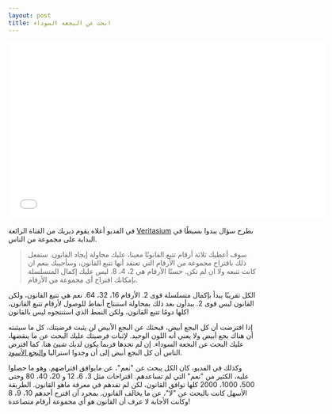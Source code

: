```yaml
---
layout: post
title: ابحث عن البجعة السوداء
---
```

<div class="videoWrapper">
	<iframe width="640" height="360" src="//www.youtube.com/embed/vKA4w2O61Xo?rel=0" frameborder="0" allowfullscreen></iframe>
</div>

في الفديو أعلاه يقوم ديريك من القناة الرائعة [Veritasium][ve] بطرح سؤال يبدوا بسيطًا في البداية على مجموعة من الناس. 
>سوف أعطيك ثلاثة أرقام تتبع القانونًا معينا، عليك محاولة إيجاد القانون. ستفعل ذلك باقتراح مجموعة من الأرقام التي تعتقد أنها تتبع القانون، وسأجيبك بنعم ان كانت تتبعه ولا ان لم تكن. حسنًا الأرقام هي 2، 4، 8. ليس عليك إكمال المتسلسلة بإمكانك اقتراح أي مجموعة من الأرقام.

 الكل تقريبًا يبدأ بإكمال متسلسلة قوى 2. الأرقام 16، 32، 64. نعم هي تتبع القانون، ولكن القانون ليس قوى 2. يبدأون بعد ذلك بمحاولة استنتاج أنماط للوصول لأرقام تتبع 
 القانون، كلها دومًا تتبع القانون، ولكن النمط الذي استنتجوه ليس بالقانون!
 
إذا افترضت أن كل البجع أبيض، فبحثك عن البجع الأبيض لن يثبت فرضيتك، كل ما سيثبته أن هناك بجع أبيض ولا يعني أنه اللون الوحيد. لإثبات فرضيتك عليك البحث عن ما ينقضها، عليك البحث عن البجعة السوداء. إن لم تجدها فربما يكون لديك شيئ هنا. كما افترض الناس أن كل البجع أبيض إلى أن وجدوا استراليا و[البجع الأسود][bs].

وكذلك في الفديو، كان الكل يبحث عن "نعم"، عن مايوافق افتراضهم. وهو ما حصلوا عليه، الكثير من "نعم" التي لم تساعدهم. اقتراحات مثل 3، 6، 12 و 20، 40، 80 وحتى 500، 1000، 2000 كلها توافق القانون، لكن لم تفدهم في معرفة ماهو القانون. الطريقة الأسهل كانت بالبحث عن "لا"، عن ما يخالف القانون. بمجرد أن اقترح أحدهم  10، 9، 8 وكانت الأجابة لا عرف أن القانون هو أي مجموعة أرقام متصاعدة!

[ve]: http://www.youtube.com/user/1veritasium
[bs]: http://ar.wikipedia.org/wiki/%D8%A3%D9%88%D8%B2%D8%A9_%D8%B3%D9%88%D8%AF%D8%A7%D8%A1